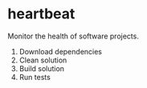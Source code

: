 # heartbeat
Monitor the health of software projects.

1. Download dependencies
2. Clean solution
3. Build solution
4. Run tests
